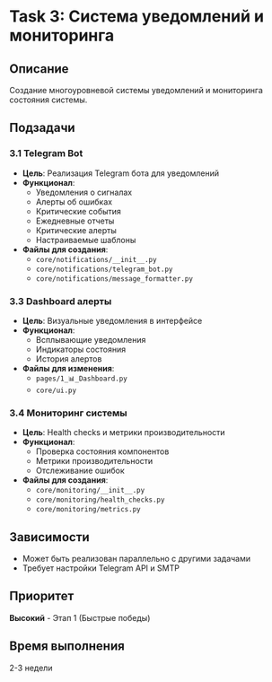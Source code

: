 # Task 3: Система уведомлений и мониторинга

## Описание
Создание многоуровневой системы уведомлений и мониторинга состояния системы.

## Подзадачи

### 3.1 Telegram Bot
- **Цель**: Реализация Telegram бота для уведомлений
- **Функционал**:
  - Уведомления о сигналах
  - Алерты об ошибках
  - Критические события
  - Ежедневные отчеты
  - Критические алерты
  - Настраиваемые шаблоны
- **Файлы для создания**:
  - `core/notifications/__init__.py`
  - `core/notifications/telegram_bot.py`
  - `core/notifications/message_formatter.py`

### 3.3 Dashboard алерты
- **Цель**: Визуальные уведомления в интерфейсе
- **Функционал**:
  - Всплывающие уведомления
  - Индикаторы состояния
  - История алертов
- **Файлы для изменения**:
  - `pages/1_📊_Dashboard.py`
  - `core/ui.py`

### 3.4 Мониторинг системы
- **Цель**: Health checks и метрики производительности
- **Функционал**:
  - Проверка состояния компонентов
  - Метрики производительности
  - Отслеживание ошибок
- **Файлы для создания**:
  - `core/monitoring/__init__.py`
  - `core/monitoring/health_checks.py`
  - `core/monitoring/metrics.py`

## Зависимости
- Может быть реализован параллельно с другими задачами
- Требует настройки Telegram API и SMTP

## Приоритет
**Высокий** - Этап 1 (Быстрые победы)

## Время выполнения
2-3 недели
